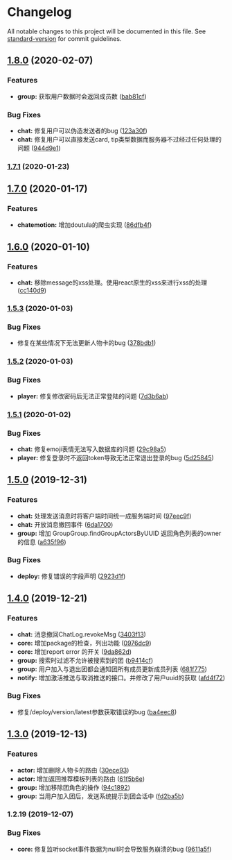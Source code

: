 # Changelog

All notable changes to this project will be documented in this file. See [standard-version](https://github.com/conventional-changelog/standard-version) for commit guidelines.

## [1.8.0](https://github.com/TRPGEngine/Server/compare/v1.7.1...v1.8.0) (2020-02-07)


### Features

* **group:** 获取用户数据时会返回成员数 ([bab81cf](https://github.com/TRPGEngine/Server/commit/bab81cf77d7e9089d83f5b584933c82a2ede172e))


### Bug Fixes

* **chat:** 修复用户可以伪造发送者的bug ([123a30f](https://github.com/TRPGEngine/Server/commit/123a30fa2fd2c776c3c5fafd15347b84225cf138))
* **chat:** 修复用户可以直接发送card, tip类型数据而服务器不过经过任何处理的问题 ([944d9e1](https://github.com/TRPGEngine/Server/commit/944d9e102e3ded78e270f466a1771b466b7d8dcd))

### [1.7.1](https://github.com/TRPGEngine/Server/compare/v1.7.0...v1.7.1) (2020-01-23)

## [1.7.0](https://github.com/TRPGEngine/Server/compare/v1.6.0...v1.7.0) (2020-01-17)


### Features

* **chatemotion:** 增加doutula的爬虫实现 ([86dfb4f](https://github.com/TRPGEngine/Server/commit/86dfb4fb235644e9616bddfaca9e806983efe51f))

## [1.6.0](https://github.com/TRPGEngine/Server/compare/v1.5.3...v1.6.0) (2020-01-10)


### Features

* **chat:** 移除message的xss处理。使用react原生的xss来进行xss的处理 ([cc140d9](https://github.com/TRPGEngine/Server/commit/cc140d908677bd4a756e3989afc3dad37b7f356d))

### [1.5.3](https://github.com/TRPGEngine/Server/compare/v1.5.2...v1.5.3) (2020-01-03)


### Bug Fixes

* 修复在某些情况下无法更新人物卡的bug ([378bdb1](https://github.com/TRPGEngine/Server/commit/378bdb1ec126e48782b004ae6ccae5acad0093f3))

### [1.5.2](https://github.com/TRPGEngine/Server/compare/v1.5.1...v1.5.2) (2020-01-03)


### Bug Fixes

* **player:** 修复修改密码后无法正常登陆的问题 ([7d3b6ab](https://github.com/TRPGEngine/Server/commit/7d3b6abe818c222a01f9efffaf8090352302eeff))

### [1.5.1](https://github.com/TRPGEngine/Server/compare/v1.5.0...v1.5.1) (2020-01-02)


### Bug Fixes

* **chat:** 修复emoji表情无法写入数据库的问题 ([29c98a5](https://github.com/TRPGEngine/Server/commit/29c98a5d38c66f7d32aecbb2ab27059d849dd8ae))
* **player:** 修复登录时不返回token导致无法正常退出登录的bug ([5d25845](https://github.com/TRPGEngine/Server/commit/5d25845cc3cdfce227b640d87c0a217e3e8f075b))

## [1.5.0](https://github.com/TRPGEngine/Server/compare/v1.4.0...v1.5.0) (2019-12-31)


### Features

* **chat:** 处理发送消息时将客户端时间统一成服务端时间 ([97eec9f](https://github.com/TRPGEngine/Server/commit/97eec9f2d985d5b9efec16a81becac33061b8703))
* **chat:** 开放消息撤回事件 ([6da1700](https://github.com/TRPGEngine/Server/commit/6da1700a5bbc16eff8a8afc4e45e5c24f5b50462))
* **group:** 增加 GroupGroup.findGroupActorsByUUID 返回角色列表的owner的信息 ([a635f96](https://github.com/TRPGEngine/Server/commit/a635f962988b3ddf498fd9dc15066c8048ba82ed))


### Bug Fixes

* **deploy:** 修复错误的字段声明 ([2923d1f](https://github.com/TRPGEngine/Server/commit/2923d1f226747b285d28e0900d56a9084666833b))

## [1.4.0](https://github.com/TRPGEngine/Server/compare/v1.3.0...v1.4.0) (2019-12-21)


### Features

* **chat:** 消息撤回ChatLog.revokeMsg ([3403f13](https://github.com/TRPGEngine/Server/commit/3403f13cc8eb5051e0d056ad4553c617d7c50766))
* **core:** 增加package的检查，列出功能 ([0976dc9](https://github.com/TRPGEngine/Server/commit/0976dc906e0dffe14e89a79368c62eaaf8f797c3))
* **core:** 增加report error 的开关 ([9da862d](https://github.com/TRPGEngine/Server/commit/9da862dedb0b4f8be490c864cea63e3f10f7eb81))
* **group:** 搜索时过滤不允许被搜索到的团 ([b9414cf](https://github.com/TRPGEngine/Server/commit/b9414cfc1855ad440a7d1c67f14c4a2abd9113a4))
* **group:** 用户加入与退出团都会通知团所有成员更新成员列表 ([681f775](https://github.com/TRPGEngine/Server/commit/681f77582c55a0b8695c861c875ac434e6e74901))
* **notify:** 增加激活推送与取消推送的接口。并修改了用户uuid的获取 ([afd4f72](https://github.com/TRPGEngine/Server/commit/afd4f7257e7554c064700a9b9e15ee2c7e9f1347))


### Bug Fixes

* 修复/deploy/version/latest参数获取错误的bug ([ba4eec8](https://github.com/TRPGEngine/Server/commit/ba4eec8e281cae8ad0d215093a3c79cbf4d45ce9))

## [1.3.0](https://github.com/TRPGEngine/Server/compare/v1.2.19...v1.3.0) (2019-12-13)


### Features

* **actor:** 增加删除人物卡的路由 ([30ece93](https://github.com/TRPGEngine/Server/commit/30ece939c2f74c43f3fd9ec25afe2b4ce26105f4))
* **actor:** 增加返回推荐模板列表的路由 ([61f5b6e](https://github.com/TRPGEngine/Server/commit/61f5b6e37a6cf4c401e33eb0aa7748d3e7f6c4d5))
* **group:** 增加移除团角色的操作 ([94c1892](https://github.com/TRPGEngine/Server/commit/94c1892375c175af0e1700b0aeddf04cc630194c))
* **group:** 当用户加入团后，发送系统提示到团会话中 ([fd2ba5b](https://github.com/TRPGEngine/Server/commit/fd2ba5b71fbbf81b65a74d1e390cb6b7580f9432))

### 1.2.19 (2019-12-07)


### Bug Fixes

* **core:** 修复监听socket事件数据为null时会导致服务崩溃的bug ([9611a5f](https://github.com/TRPGEngine/Server/commit/9611a5f723f3a400784792ec71e7aa2bc19519b0))
